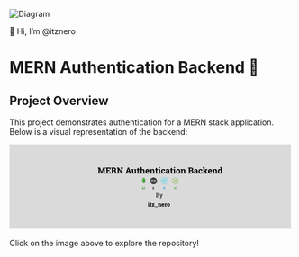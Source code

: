 ![Diagram](Clean_Modern_Personal_LinkedIn_Banner.png)

👋 Hi, I’m @itznero


# MERN Authentication Backend 🚀

## Project Overview
This project demonstrates authentication for a MERN stack application. Below is a visual representation of the backend:

<a href="https://github.com/neroIJN/MERN-Authentication/tree/main">
    <img src="https://raw.githubusercontent.com/neroIJN/MERN-Authentication/main/Auth_Backend.jpg" alt="Auth Backend" width="500">
</a>

Click on the image above to explore the repository!








<!---
neroIJN/neroIJN is a ✨ special ✨ repository because its `README.md` (this file) appears on your GitHub profile.
You can click the Preview link to take a look at your changes.


